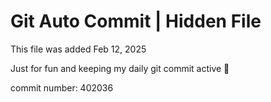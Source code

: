 # Git Auto Commit | Hidden File

This file was added Feb 12, 2025

Just for fun and keeping my daily git commit active 🤪

commit number: 402036
